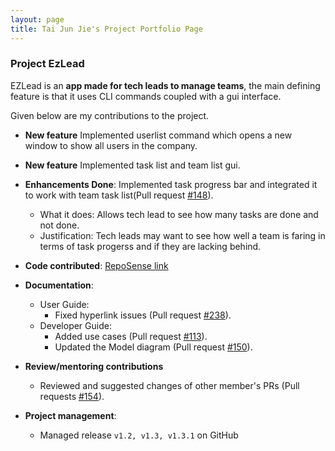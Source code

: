 ```yaml
---
layout: page
title: Tai Jun Jie's Project Portfolio Page
---
```


### Project EzLead

EZLead is an **app made for tech leads to manage teams**, the main defining feature is that it uses CLI commands coupled with a gui interface.

Given below are my contributions to the project.

* **New feature** Implemented userlist command which opens a new window to show all users in the company.

* **New feature** Implemented task list and team list gui.
* **Enhancements Done**: Implemented task progress bar and integrated it to work with team task list(Pull request [\#148](https://github.com/AY2223S1-CS2103T-W09-3/tp/pull/148)).
    * What it does: Allows tech lead to see how many tasks are done and not done.
    * Justification: Tech leads may want to see how well a team is faring in terms of task progerss and if they are lacking behind.



* **Code contributed**: [RepoSense link](https://nus-cs2103-ay2223s1.github.io/tp-dashboard/?search=w09&sort=groupTitle&sortWithin=title&timeframe=commit&mergegroup=&groupSelect=groupByRepos&breakdown=true&checkedFileTypes=docs~functional-code~test-code~other&since=2022-09-16&tabOpen=true&tabType=authorship&tabAuthor=TJun-Jie&tabRepo=AY2223S1-CS2103T-W09-3%2Ftp%5Bmaster%5D&authorshipIsMergeGroup=false&authorshipFileTypes=docs~functional-code~test-code~other&authorshipIsBinaryFileTypeChecked=false&authorshipIsIgnoredFilesChecked=false)

* **Documentation**:
    * User Guide:
        * Fixed hyperlink issues (Pull request [\#238](https://github.com/AY2223S1-CS2103T-W09-3/tp/pull/238)).
    * Developer Guide:
        * Added use cases (Pull request [\#113](https://github.com/AY2223S1-CS2103T-W09-3/tp/pull/113/commits)).
        * Updated the Model diagram (Pull request [\#150](https://github.com/AY2223S1-CS2103T-W09-3/tp/pull/150)).

* **Review/mentoring contributions**
    * Reviewed and suggested changes of other member's PRs (Pull requests [\#154](https://github.com/AY2223S1-CS2103T-W09-3/tp/pull/154)).

* **Project management**:
    * Managed release `v1.2, v1.3, v1.3.1` on GitHub




